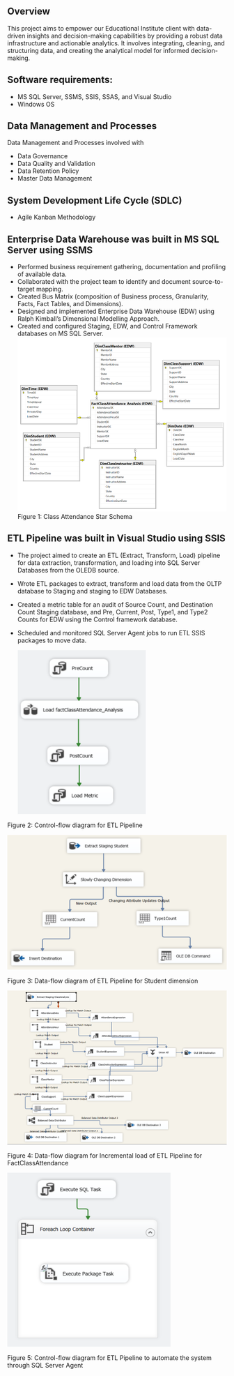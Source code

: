 ## Overview

This project aims to empower our Educational Institute client with data-driven insights and decision-making capabilities by providing a robust data infrastructure and actionable analytics. It involves integrating, cleaning, and structuring data, and creating the analytical model for informed decision-making.

## Software requirements:
- MS SQL Server, SSMS, SSIS, SSAS, and Visual Studio
- Windows OS

## Data Management and Processes
Data Management and Processes involved with
- Data Governance
- Data Quality and Validation
- Data Retention Policy
- Master Data Management

## System Development Life Cycle (SDLC)
- Agile Kanban Methodology

## Enterprise Data Warehouse was built in MS SQL Server using SSMS

- Performed business requirement gathering, documentation and profiling of available data.
- Collaborated with the project team to identify and document source-to-target mapping. 
- Created Bus Matrix (composition of Business process, Granularity, Facts, Fact Tables, and Dimensions).
- Designed and implemented Enterprise Data Warehouse (EDW) using Ralph Kimball’s Dimensional Modelling Approach.
- Created and configured Staging, EDW, and Control Framework databases on MS SQL Server. 
![Class Attendance](https://github.com/sshahidul29/Building-an-Analytic-Environment-for-Class-Attendance-Management-Systems/blob/main/Figures/ClassEDW.PNG)  
Figure 1: Class Attendance Star Schema

## ETL Pipeline was built in Visual Studio using SSIS

- The project aimed to create an ETL (Extract, Transform, Load) pipeline for data extraction, transformation, and loading into SQL Server Databases from the OLEDB source.
- Wrote ETL packages to extract, transform and load data from the OLTP database to Staging and staging to EDW Databases.
- Created a metric table for an audit of Source Count, and Destination Count Staging database, and Pre, Current, Post, Type1, and Type2 Counts for EDW using the Control framework database.
- Scheduled and monitored SQL Server Agent jobs to run ETL SSIS packages to move data.

  
   ![Class Attendance](https://github.com/sshahidul29/Building-an-Analytic-Environment-for-Class-Attendance-Management-Systems/blob/main/Figures/ClassETL3.PNG) 

 Figure 2: Control-flow diagram for ETL Pipeline

   ![Class Attendance](https://github.com/sshahidul29/Building-an-Analytic-Environment-for-Class-Attendance-Management-Systems/blob/main/Figures/ClassETL1.PNG) 

 Figure 3: Data-flow diagram of ETL Pipeline for Student dimension

  ![Class Attendance](https://github.com/sshahidul29/Building-an-Analytic-Environment-for-Class-Attendance-Management-Systems/blob/main/Figures/ClassETL2.PNG) 

Figure 4: Data-flow diagram for Incremental load of ETL Pipeline for FactClassAttendance

 ![Class Attendance](https://github.com/sshahidul29/Building-an-Analytic-Environment-for-Class-Attendance-Management-Systems/blob/main/Figures/ClassETL4.PNG) 

Figure 5: Control-flow diagram for ETL Pipeline to automate the system through SQL Server Agent


